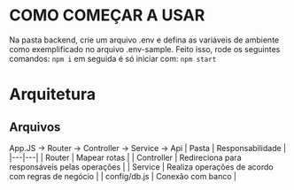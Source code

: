 # COMO COMEÇAR A USAR

Na pasta backend, crie um arquivo .env e defina as variáveis de ambiente como exemplificado no arquivo .env-sample.
Feito isso, rode os seguintes comandos:
`npm i`
em seguida é só iniciar com:
`npm start`


# Arquitetura



## Arquivos
App.JS -> Router -> Controller -> Service -> Api
| Pasta | Responsabilidade |
|---|---|
| Router | Mapear rotas | 
| Controller | Redireciona para responsáveis pelas operações |
| Service | Realiza operações de acordo com regras de negócio |
| config/db.js | Conexão com banco | 